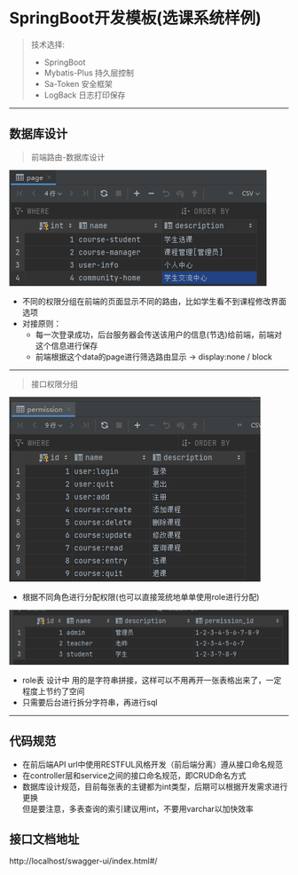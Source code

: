 # **SpringBoot开发模板(选课系统样例)**
> 技术选择:
>* SpringBoot
>* Mybatis-Plus 持久层控制
>* Sa-Token 安全框架
>* LogBack 日志打印保存

- - -

## 数据库设计
> 前端路由-数据库设计

![table-page](readmeImg\table-page.png)

* 不同的权限分组在前端的页面显示不同的路由，比如学生看不到课程修改界面选项
* 对接原则：
    * 每一次登录成功，后台服务器会传送该用户的信息(节选)给前端，前端对这个信息进行保存<br>
    * 前端根据这个data的page进行筛选路由显示 -> display:none / block
    
- - -
> 接口权限分组

![table-permission](readmeImg\table-perssion.png)

* 根据不同角色进行分配权限(也可以直接笼统地单单使用role进行分配)

![table-role](readmeImg\table-role.png)

* role表 设计中 用的是字符串拼接，这样可以不用再开一张表格出来了，一定程度上节约了空间
* 只需要后台进行拆分字符串，再进行sql

- - -

## 代码规范
* 在前后端API url中使用RESTFUL风格开发（前后端分离）遵从接口命名规范
* 在controller层和service之间的接口命名规范，即CRUD命名方式
* 数据库设计规范，目前每张表的主键都为int类型，后期可以根据开发需求进行更换<br>
但是要注意，多表查询的索引建议用int，不要用varchar以加快效率

## 接口文档地址
http://localhost/swagger-ui/index.html#/
